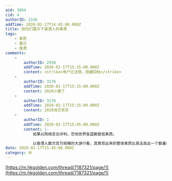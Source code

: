 ```yaml
---
aid: 3064
cid: 4
authorID: 2156
addTime: 2020-02-17T14:45:00.000Z
title: 给你们展示下香港人的素质
tags:
    - 素质
    - 展示
    - 香港
comments:
    -
        authorID: 2938
        addTime: 2020-02-17T15:15:00.000Z
        content: <strike>用户已注销，隐藏回帖</strike>
    -
        authorID: 3176
        addTime: 2020-02-17T15:15:00.000Z
        content: 2020小康了
    -
        authorID: 3176
        addTime: 2020-02-17T15:15:00.000Z
        content: 2020消灭贫穷
    -
        authorID: 1
        addTime: 2020-02-17T15:45:00.000Z
        content: |-
            如果以网络言论评判，恐怕世界各国都是低素质。

            以香港人数次百万规模的大游行看，其表现出来的整体素质比英法高出一个数量级。
date: 2020-02-17T15:45:00.000Z
category: 水
---
```


[https://m.hkgolden.com/thread/7187321/page/1](https://m.hkgolden.com/thread/7187321/page/1)
